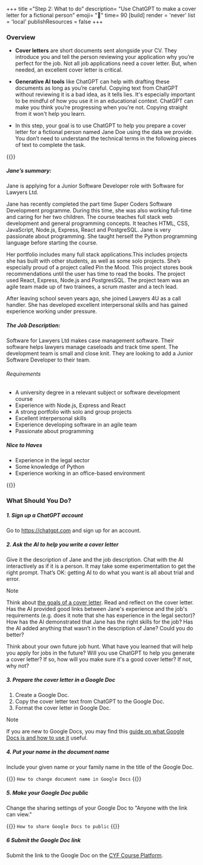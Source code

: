 +++
title ="Step 2: What to do"
description= "Use ChatGPT to make a cover letter for a fictional person"
emoji= "🤖"
time= 90
[build]
  render = 'never'
  list = 'local'
  publishResources = false 
+++


### Overview

- **Cover letters** are short documents sent alongside your CV. They introduce you and tell the person reviewing your application why you’re perfect for the job. Not all job applications need a cover letter. But, when needed, an excellent cover letter is critical.

- **Generative AI tools** like ChatGPT can help with drafting these documents as long as you’re careful. Copying text from ChatGPT without reviewing it is a bad idea, as it tells lies. It's especially important to be mindful of how you use it in an educational context. ChatGPT can make you think you’re progressing when you’re not. Copying straight from it won't help you learn.

- In this step, your goal is to use ChatGPT to help you prepare a cover letter for a fictional person named Jane Doe using the data we provide. You don’t need to understand the technical terms in the following pieces of text to complete the task.

{{<note type="note" title="Data on Jane and the Job">}}

##### Jane’s summary:

Jane is applying for a Junior Software Developer role with Software for Lawyers Ltd.

Jane has recently completed the part time Super Coders Software Development programme. During this time, she was also working full-time and caring for her two children. The course teaches full stack web development and general programming concepts. It teaches HTML, CSS, JavaScript, Node.js, Express, React and PostgreSQL. Jane is very passionate about programming. She taught herself the Python programming language before starting the course.

Her portfolio includes many full stack applications.This includes projects she has built with other students, as well as some solo projects. She’s especially proud of a project called Pin the Mood. This project stores book recommendations until the user has time to read the books. The project used React, Express, Node.js and PostgresSQL. The project team was an agile team made up of two trainees, a scrum master and a tech lead.

After leaving school seven years ago, she joined Lawyers 4U as a call handler. She has developed excellent interpersonal skills and has gained experience working under pressure.

##### The Job Description:

Software for Lawyers Ltd makes case management software. Their software helps lawyers manage caseloads and track time spent. The development team is small and close knit. They are looking to add a Junior Software Developer to their team.

###### Requirements

- A university degree in a relevant subject or software development course
- Experience with Node.js, Express and React
- A strong portfolio with solo and group projects
- Excellent interpersonal skills
- Experience developing software in an agile team
- Passionate about programming

##### Nice to Haves

- Experience in the legal sector
- Some knowledge of Python
- Experience working in an office-based environment

{{</note>}}


### What Should You Do?

##### 1. Sign up a ChatGPT account 
Go to https://chatgpt.com and sign up for an account.

##### 2. Ask the AI to help you write a cover letter

Give it the description of Jane and the job description. Chat with the AI interactively as if it is a person. It may take some experimentation to get the right prompt. That’s OK: getting AI to do what you want is all about trial and error.

> [!NOTE]
> Think about [the goals of a cover letter](https://hbr.org/2014/02/how-to-write-a-cover-letter). Read and reflect on the cover letter. Has the AI provided good links between Jane's experience and the job's requirements (e.g. does it note that she has experience in the legal sector)? How has the AI demonstrated that Jane has the right skills for the job? Has the AI added anything that wasn’t in the description of Jane? Could you do better?
>
> Think about your own future job hunt. What have you learned that will help you apply for jobs in the future? Will you use ChatGPT to help you generate a cover letter? If so, how will you make sure it's a good cover letter? If not, why not?

##### 3. Prepare the cover letter in a Google Doc

1. Create a Google Doc.
2. Copy the cover letter text from ChatGPT to the Google Doc.
3. Format the cover letter in Google Doc.

> [!NOTE]
> If you are new to Google Docs, you may find this [guide on what Google Docs is and how to use it](https://support.google.com/docs/answer/7068618?hl=en-GB&co=GENIE.Platform%3DDesktop) useful.


##### 4. Put your name in the document name 

Include your given name or your family name in the title of the Google Doc.

{{<note type="tip" title="Search the Web">}}
`How to change document name in Google Docs`
{{</note>}}

##### 5. Make your Google Doc public

Change the sharing settings of your Google Doc to "Anyone with the link can view."

{{<note type="tip" title="Search the Web">}}
`How to share Google Docs to public`
{{</note>}}


##### 6 Submit the Google Doc link

Submit the link to the Google Doc on the [CYF Course Platform](https://application-process.codeyourfuture.io/).